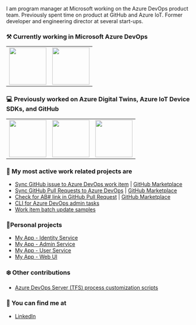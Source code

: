 I am program manager at Microsoft working on the Azure DevOps product team. Previously spent time on product at GitHub and Azure IoT. Former developer and engineering director at several start-ups.

### ⚒ Currently working in Microsoft Azure DevOps

<table>
  <tr>
    <td>
      <img src="https://pbs.twimg.com/profile_images/1145617831905681408/XNKktHjN_400x400.png" width="100px" />
    </td>
    <td>
        <img src="https://store-images.s-microsoft.com/image/apps.45766.90bc905c-7e74-44bd-8e35-b6a66582227b.70681edc-518a-48c0-b3d1-3793746b3be4.4b202b3e-a046-4a2f-8d63-ccd79995f2bd.png" width="100px" />
     </td>           
  </tr>
</table>

### 💻 Previously worked on Azure Digital Twins, Azure IoT Device SDKs, and GitHub

<table>
  <tr>
    <td>
        <img src="https://upload.wikimedia.org/wikipedia/commons/thumb/4/44/Microsoft_logo.svg/1024px-Microsoft_logo.svg.png" width="100px" />
      </td>
      <td>
        <img src="https://github.githubassets.com/images/modules/logos_page/GitHub-Mark.png" width="100px" />
      </td>    
      <td>
        <img src="https://store-images.s-microsoft.com/image/apps.45766.90bc905c-7e74-44bd-8e35-b6a66582227b.70681edc-518a-48c0-b3d1-3793746b3be4.4b202b3e-a046-4a2f-8d63-ccd79995f2bd.png" width="100px" />
      </td>    
  </tr>
</table>

### 🎉 My most active work related projects are

- [Sync GitHub issue to Azure DevOps work item](https://github.com/danhellem/github-actions-issue-to-work-item) | [GitHub Marketplace](https://github.com/marketplace/actions/github-issues-to-azure-devops)
- [Sync GitHub Pull Requests to Azure DevOps](https://github.com/danhellem/github-actions-pr-to-work-item) | [GitHub Marketplace](https://github.com/marketplace/actions/sync-pull-requests-to-azure-boards)
- [Check for AB# link in GitHub Pull Request](https://github.com/danhellem/github-actions-pr-is-linked-to-work-item) | [GitHub Marketplace](https://github.com/marketplace/actions/azure-boards-check-for-ab)
- [CLI for Azure DevOps admin tasks](https://github.com/danhellem/azure-devops-admin-cli)
- [Work item batch update samples](https://github.com/danhellem/workitem-batch-update-samples)

### 🦉Personal projects

- [My App - Identity Service](https://github.com/danhellem/myapp-identityservice)
- [My App - Admin Service](https://github.com/danhellem/myapp-adminservice)
- [My App - User Service](https://github.com/danhellem/myapp-userservice)
- [My App - Web UI](https://github.com/danhellem/myapp-web)

### ❄️ Other contributions

- [Azure DevOps Server (TFS) process customization scripts](https://github.com/microsoft/process-customization-scripts)

### 🔭 You can find me at

- [LinkedIn](https://www.linkedin.com/in/danhellem/)


